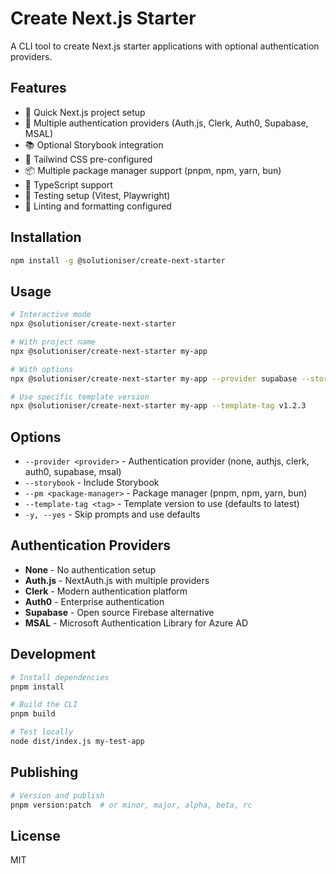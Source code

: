 # Create Next.js Starter

A CLI tool to create Next.js starter applications with optional authentication providers.

## Features

- 🚀 Quick Next.js project setup
- 🔐 Multiple authentication providers (Auth.js, Clerk, Auth0, Supabase, MSAL)
- 📚 Optional Storybook integration
- 🎨 Tailwind CSS pre-configured
- 📦 Multiple package manager support (pnpm, npm, yarn, bun)
- 🔧 TypeScript support
- 🧪 Testing setup (Vitest, Playwright)
- 📝 Linting and formatting configured

## Installation

```bash
npm install -g @solutioniser/create-next-starter
```

## Usage

```bash
# Interactive mode
npx @solutioniser/create-next-starter

# With project name
npx @solutioniser/create-next-starter my-app

# With options
npx @solutioniser/create-next-starter my-app --provider supabase --storybook

# Use specific template version
npx @solutioniser/create-next-starter my-app --template-tag v1.2.3
```

## Options

- `--provider <provider>` - Authentication provider (none, authjs, clerk, auth0, supabase, msal)
- `--storybook` - Include Storybook
- `--pm <package-manager>` - Package manager (pnpm, npm, yarn, bun)
- `--template-tag <tag>` - Template version to use (defaults to latest)
- `-y, --yes` - Skip prompts and use defaults

## Authentication Providers

- **None** - No authentication setup
- **Auth.js** - NextAuth.js with multiple providers
- **Clerk** - Modern authentication platform
- **Auth0** - Enterprise authentication
- **Supabase** - Open source Firebase alternative
- **MSAL** - Microsoft Authentication Library for Azure AD

## Development

```bash
# Install dependencies
pnpm install

# Build the CLI
pnpm build

# Test locally
node dist/index.js my-test-app
```

## Publishing

```bash
# Version and publish
pnpm version:patch  # or minor, major, alpha, beta, rc
```

## License

MIT
